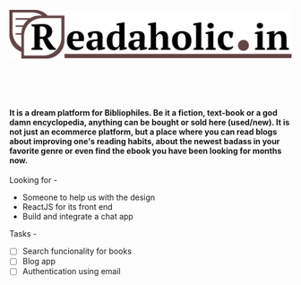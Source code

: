 
![alt text](https://github.com/espatatis/Readaholic/blob/master/readaholic/media/readaholic-logo-long.png)



<br>
<br><br>


#### It is a dream platform for Bibliophiles. Be it a fiction, text-book or a god damn encyclopedia, anything can be bought or sold here (used/new). It is not just an ecommerce platform, but a place where you can read blogs about improving one's reading habits, about the newest badass in your favorite genre or even find the ebook you have been looking for months now.  


Looking for -
* Someone to help us with the design
* ReactJS for its front end 
*  Build and integrate a chat app

Tasks -
- [ ] Search funcionality for books
- [ ] Blog app
- [ ] Authentication using email
